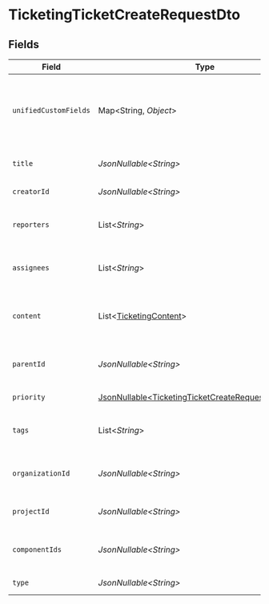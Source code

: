 # TicketingTicketCreateRequestDto


## Fields

| Field                                                                                                                        | Type                                                                                                                         | Required                                                                                                                     | Description                                                                                                                  | Example                                                                                                                      |
| ---------------------------------------------------------------------------------------------------------------------------- | ---------------------------------------------------------------------------------------------------------------------------- | ---------------------------------------------------------------------------------------------------------------------------- | ---------------------------------------------------------------------------------------------------------------------------- | ---------------------------------------------------------------------------------------------------------------------------- |
| `unifiedCustomFields`                                                                                                        | Map\<String, *Object*>                                                                                                       | :heavy_minus_sign:                                                                                                           | Custom Unified Fields configured in your StackOne project                                                                    | {<br/>"my_project_custom_field_1": "REF-1236",<br/>"my_project_custom_field_2": "some other value"<br/>}                     |
| `title`                                                                                                                      | *JsonNullable\<String>*                                                                                                      | :heavy_minus_sign:                                                                                                           | The title or subject of the ticket                                                                                           | System outage in production environment                                                                                      |
| `creatorId`                                                                                                                  | *JsonNullable\<String>*                                                                                                      | :heavy_minus_sign:                                                                                                           | The creator of the ticket                                                                                                    | user-001                                                                                                                     |
| `reporters`                                                                                                                  | List\<*String*>                                                                                                              | :heavy_minus_sign:                                                                                                           | Users who reported the ticket                                                                                                | [<br/>"user-001",<br/>"user-002"<br/>]                                                                                       |
| `assignees`                                                                                                                  | List\<*String*>                                                                                                              | :heavy_minus_sign:                                                                                                           | Agents assigned to the ticket                                                                                                | [<br/>"user-001",<br/>"user-002"<br/>]                                                                                       |
| `content`                                                                                                                    | List\<[TicketingContent](../../models/components/TicketingContent.md)>                                                       | :heavy_minus_sign:                                                                                                           | Array of content associated with the ticket                                                                                  |                                                                                                                              |
| `parentId`                                                                                                                   | *JsonNullable\<String>*                                                                                                      | :heavy_minus_sign:                                                                                                           | ID of the parent ticket if this is a sub-ticket                                                                              | ticket-002                                                                                                                   |
| `priority`                                                                                                                   | [JsonNullable\<TicketingTicketCreateRequestDtoPriority>](../../models/components/TicketingTicketCreateRequestDtoPriority.md) | :heavy_minus_sign:                                                                                                           | Priority of the ticket                                                                                                       |                                                                                                                              |
| `tags`                                                                                                                       | List\<*String*>                                                                                                              | :heavy_minus_sign:                                                                                                           | The tags of the ticket                                                                                                       | [<br/>"tag-001",<br/>"tag-002"<br/>]                                                                                         |
| `organizationId`                                                                                                             | *JsonNullable\<String>*                                                                                                      | :heavy_minus_sign:                                                                                                           | Organization associated with the ticket                                                                                      | organization-001                                                                                                             |
| `projectId`                                                                                                                  | *JsonNullable\<String>*                                                                                                      | :heavy_minus_sign:                                                                                                           | Project the ticket belongs to                                                                                                | project-001                                                                                                                  |
| `componentIds`                                                                                                               | *JsonNullable\<String>*                                                                                                      | :heavy_minus_sign:                                                                                                           | Components to associate with the ticket                                                                                      | [<br/>"component-001",<br/>"component-002"<br/>]                                                                             |
| `type`                                                                                                                       | *JsonNullable\<String>*                                                                                                      | :heavy_minus_sign:                                                                                                           | The type of the ticket                                                                                                       | ticket-type-001                                                                                                              |